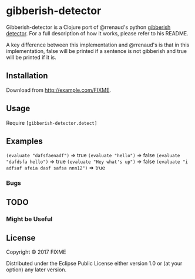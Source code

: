 # gibberish-detector

Gibberish-detector is a Clojure port of @rrenaud's python [gibberish detector](https://github.com/rrenaud/Gibberish-Detector).
For a full description of how it works, please refer to his README.

A key difference between this implementation and @rrenaud's is that in this implementation, false will be printed if a sentence is not gibberish and true will be printed if it is.

## Installation

Download from http://example.com/FIXME.

## Usage

Require ```[gibberish-detector.detect]```


## Examples

```(evaluate "dafsfaenadf")``` => true
```(evaluate "hello")``` => false
```(evaluate "dafdsfa hello")``` => true
```(evaluate "Hey what's up")``` => false
```(evaluate "i adfsaf afeia dasf safsa nnn12")``` => true

### Bugs

## TODO

### Might be Useful

## License

Copyright © 2017 FIXME

Distributed under the Eclipse Public License either version 1.0 or (at
your option) any later version.
